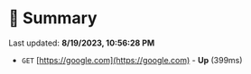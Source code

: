 # 📖 Summary
Last updated: **8/19/2023, 10:56:28 PM**

- `GET` [https://google.com](https://google.com) - **Up** (399ms)
